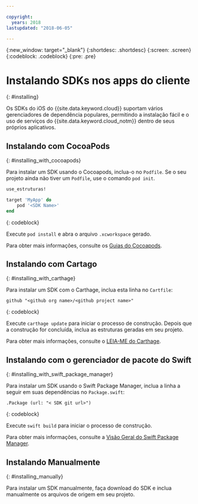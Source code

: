 ```yaml
---

copyright:
  years: 2018
lastupdated: "2018-06-05"

---
```

{:new_window: target="_blank"}
{:shortdesc: .shortdesc}
{:screen: .screen}
{:codeblock: .codeblock}
{:pre: .pre}

# Instalando SDKs nos apps do cliente
{: #installing}

Os SDKs do iOS do {{site.data.keyword.cloud}} suportam vários gerenciadores de dependência populares, permitindo a instalação fácil e o uso de serviços do {{site.data.keyword.cloud_notm}} dentro de seus próprios aplicativos.

## Instalando com CocoaPods
{: #installing_with_cocoapods}

Para instalar um SDK usando o Cocoapods, inclua-o no `Podfile`. Se o seu projeto ainda não tiver um `Podfile`, use o comando `pod init`.
```ruby
use_estruturas!

target 'MyApp' do
    pod '<SDK Name>'
end
```
{: codeblock}

Execute `pod install` e abra o arquivo `.xcworkspace` gerado.

Para obter mais informações, consulte os [Guias do Cocoapods](https://guides.cocoapods.org/using/index.html).

## Instalando com Cartago
{: #installing_with_carthage}

Para instalar um SDK com o Carthage, inclua esta linha no `Cartfile`:
```
github "<github org name>/<github project name>"
```
{: codeblock}

Execute `carthage update` para iniciar o processo de construção. Depois que a construção for concluída, inclua as estruturas geradas em seu projeto. 

Para obter mais informações, consulte o [LEIA-ME do Carthage](https://github.com/Carthage/Carthage#getting-started).

## Instalando com o gerenciador de pacote do Swift
{: #installing_with_swift_package_manager}

Para instalar um SDK usando o Swift Package Manager, inclua a linha a seguir em suas dependências no `Package.swift`:
```
.Package (url: "< SDK git url>")
```
{: codeblock}

Execute `swift build` para iniciar o processo de construção.

Para obter mais informações, consulte a [Visão Geral do Swift Package Manager](https://swift.org/package-manager/).

## Instalando Manualmente
{: #installing_manually}

Para instalar um SDK manualmente, faça download do SDK e inclua manualmente os arquivos de origem em seu projeto.
